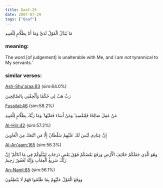```yaml
---
title: Qaaf:29
date: 2007-07-29
tags: ["Qaaf"]
---
```

مَا يُبَدَّلُ الْقَوْلُ لَدَيَّ وَمَا أَنَا بِظَلَّامٍ لِلْعَبِيدِ
### meaning: 
The word [of judgement] is unalterable with Me, and I am not tyrannical to My servants.’
### similar verses: 

[Ash-Shu'araa:83](/26/83) (sim:64.0%)

رَبِّ هَبْ لِي حُكْمًا وَأَلْحِقْنِي بِالصَّالِحِينَ

[Fussilat:46](/41/46) (sim:58.2%)

مَنْ عَمِلَ صَالِحًا فَلِنَفْسِهِ ۖ وَمَنْ أَسَاءَ فَعَلَيْهَا ۗ وَمَا رَبُّكَ بِظَلَّامٍ لِلْعَبِيدِ

[Al-Hijr:42](/15/42) (sim:57.2%)

إِنَّ عِبَادِي لَيْسَ لَكَ عَلَيْهِمْ سُلْطَانٌ إِلَّا مَنِ اتَّبَعَكَ مِنَ الْغَاوِينَ

[Al-An'aam:165](/6/165) (sim:56.3%)

وَهُوَ الَّذِي جَعَلَكُمْ خَلَائِفَ الْأَرْضِ وَرَفَعَ بَعْضَكُمْ فَوْقَ بَعْضٍ دَرَجَاتٍ لِيَبْلُوَكُمْ فِي مَا آتَاكُمْ ۗ إِنَّ رَبَّكَ سَرِيعُ الْعِقَابِ وَإِنَّهُ لَغَفُورٌ رَحِيمٌ

[An-Naml:85](/27/85) (sim:56.1%)

وَوَقَعَ الْقَوْلُ عَلَيْهِمْ بِمَا ظَلَمُوا فَهُمْ لَا يَنْطِقُونَ
